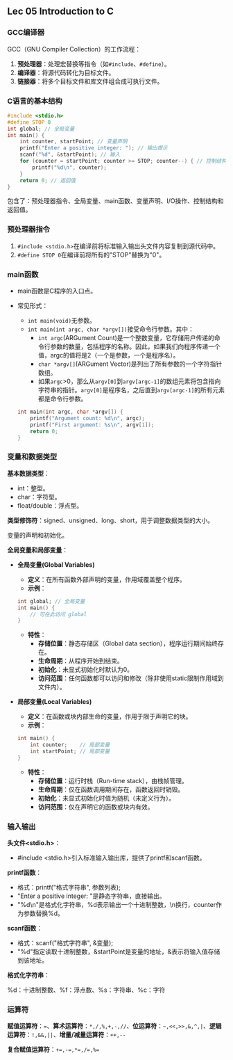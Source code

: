 ## Lec 05 Introduction to C

### GCC编译器

GCC（GNU Compiler Collection）的工作流程：

1. **预处理器**：处理宏替换等指令（如`#include`、`#define`）。
2. **编译器**：将源代码转化为目标文件。
3. **链接器**：将多个目标文件和库文件组合成可执行文件。

### C语言的基本结构

```c
#include <stdio.h>
#define STOP 0
int global; // 全局变量
int main() {
    int counter, startPoint; // 变量声明
    printf("Enter a positive integer: "); // 输出提示
    scanf("%d", &startPoint); // 输入
    for (counter = startPoint; counter >= STOP; counter--) { // 控制结构
        printf("%d\n", counter);
    }
    return 0; // 返回值
}
```

包含了：预处理器指令、全局变量、main函数、变量声明、I/O操作、控制结构和返回值。

### 预处理器指令

1. `#include <stdio.h>`在编译前将标准输入输出头文件内容复制到源代码中。
2. `#define STOP 0`在编译前将所有的"STOP"替换为"0"。

### main函数

- main函数是C程序的入口点。

- 常见形式：

  - `int main(void)`无参数。
  - `int main(int argc, char *argv[])`接受命令行参数。其中：
    - `int argc`(ARGument Count)是一个整数变量，它存储用户传递的命令行参数的数量，包括程序的名称。因此，如果我们向程序传递一个值，argc的值将是2（一个是参数，一个是程序名）。
    - `char *argv[]`(ARGument Vector)是列出了所有参数的一个字符指针数组。
    - 如果`argc`>0，那么从`argv[0]`到`argv[argc-1]`的数组元素将包含指向字符串的指针。`argv[0]`是程序名，之后直到`argv[argc-1]`的所有元素都是命令行参数。

  ```c
  int main(int argc, char *argv[]) {
      printf("Argument count: %d\n", argc);
      printf("First argument: %s\n", argv[1]);
      return 0;
  }
  ```

### 变量和数据类型

**基本数据类型**：

- int：整型。
- char：字符型。
- float/double：浮点型。

**类型修饰符**：signed、unsigned、long、short，用于调整数据类型的大小。

变量的声明和初始化。

**全局变量和局部变量**：

- **全局变量(Global Variables)**

  - **定义**：在所有函数外部声明的变量，作用域覆盖整个程序。
  - **示例**：

  ```c
  int global; // 全局变量
  int main() {
      // 可在此访问 global
  }
  ```

  - **特性**：
    - **存储位置**：静态存储区（Global data section），程序运行期间始终存在。
    - **生命周期**：从程序开始到结束。
    - **初始化**：未显式初始化时默认为0。
    - **访问范围**：任何函数都可以访问和修改（除非使用static限制作用域到文件内）。

- **局部变量(Local Variables)**

  - **定义**：在函数或块内部生命的变量，作用于限于声明它的块。
  - **示例**：

  ```c
  int main() {
      int counter;    // 局部变量
      int startPoint; // 局部变量
  }
  ```

  - **特性**：
    - **存储位置**：运行时栈（Run-time stack），由栈帧管理。
    - **生命周期**：仅在函数调用期间存在，函数返回时销毁。
    - **初始化**：未显式初始化时值为随机（未定义行为）。
    - **访问范围**：仅在声明它的函数或块内有效。

### 输入输出

**头文件<stdio.h>**：

- \#include <stdio.h>引入标准输入输出库，提供了printf和scanf函数。

**printf函数**：

- 格式：printf("格式字符串", 参数列表);
- "Enter a positive integer: "是静态字符串，直接输出。
- "%d\n"是格式化字符串，%d表示输出一个十进制整数，\n换行，counter作为参数替换%d。

**scanf函数**：

- 格式：scanf("格式字符串", &变量);
- "%d"指定读取十进制整数，&startPoint是变量的地址，&表示将输入值存储到该地址。

**格式化字符串**：

%d：十进制整数、%f：浮点数、%s：字符串、%c：字符

### 运算符

**赋值运算符**：`=`、**算术运算符**：`*,/,%,+,-,//`、**位运算符**：`~,<<,>>,&,^,|`、**逻辑运算符**：`!,&&,||`、**增量/减量运算符**：`++,--`

**复合赋值运算符**：`+=,-=,*=,/=,%=`